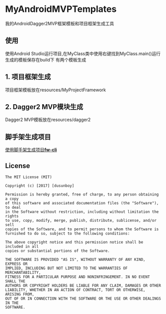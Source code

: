 # MyAndroidMVPTemplates

我的AndroidDagger2MVP框架模板和项目框架生成工具

## 使用
使用Android Studio运行项目,在MyClass类中使用右键找到MyClass.main()运行<br>
生成的模板保存在build下
有两个模板生成

## 1. 项目框架生成
项目框架模板放在resources/MyProjectFramework

## 2. Dagger2 MVP模块生成
Dagger2 MVP模板放在resources/dagger2

## 脚手架生成项目
[使用脚手架生成项目**fw-cli**](https://github.com/dusunboy/fw-cli)



## License

    The MIT License (MIT)

    Copyright (c) [2017] [dusunboy]

    Permission is hereby granted, free of charge, to any person obtaining a copy
    of this software and associated documentation files (the "Software"), to deal
    in the Software without restriction, including without limitation the rights
    to use, copy, modify, merge, publish, distribute, sublicense, and/or sell
    copies of the Software, and to permit persons to whom the Software is
    furnished to do so, subject to the following conditions:

    The above copyright notice and this permission notice shall be included in all
    copies or substantial portions of the Software.

    THE SOFTWARE IS PROVIDED "AS IS", WITHOUT WARRANTY OF ANY KIND, EXPRESS OR
    IMPLIED, INCLUDING BUT NOT LIMITED TO THE WARRANTIES OF MERCHANTABILITY,
    FITNESS FOR A PARTICULAR PURPOSE AND NONINFRINGEMENT. IN NO EVENT SHALL THE
    AUTHORS OR COPYRIGHT HOLDERS BE LIABLE FOR ANY CLAIM, DAMAGES OR OTHER
    LIABILITY, WHETHER IN AN ACTION OF CONTRACT, TORT OR OTHERWISE, ARISING FROM,
    OUT OF OR IN CONNECTION WITH THE SOFTWARE OR THE USE OR OTHER DEALINGS IN THE
    SOFTWARE.
